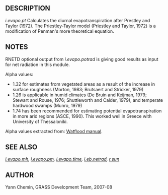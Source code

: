 ## DESCRIPTION

*i.evapo.pt* Calculates the diurnal evapotranspiration after Prestley
and Taylor (1972). The Priestley-Taylor model (Priestley and Taylor,
1972) is a modification of Penman\'s more theoretical equation.

## NOTES

RNETD optional output from *i.evapo.potrad* is giving good results as
input for net radiation in this module.

Alpha values:

-   1.32 for estimates from vegetated areas as a result of the increase
    in surface roughness (Morton, 1983; Brutsaert and Stricker, 1979)
-   1.26 is applicable in humid climates (De Bruin and Keijman, 1979;
    Stewart and Rouse, 1976; Shuttleworth and Calder, 1979), and
    temperate hardwood swamps (Munro, 1979)
-   1.74 has been recommended for estimating potential
    evapotranspiration in more arid regions (ASCE, 1990). This worked
    well in Greece with University of Thessaloniki.

Alpha values extracted from: [Watflood
manual](http://www.civil.uwaterloo.ca/Watflood/Manual/02_03_1.htm).

## SEE ALSO

*[i.evapo.mh](i.evapo.mh.html), [i.evapo.pm](i.evapo.pm.html),
[i.evapo.time](i.evapo.time.html), [i.eb.netrad](i.eb.netrad.html),
[r.sun](r.sun.html)*

## AUTHOR

Yann Chemin, GRASS Development Team, 2007-08
